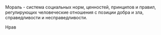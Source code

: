 Мораль - система социальных норм, ценностей, принципов и правил, регулирующих человеческие отношения с позиции добра и зла, справедливости и несправедливости.

Нрав